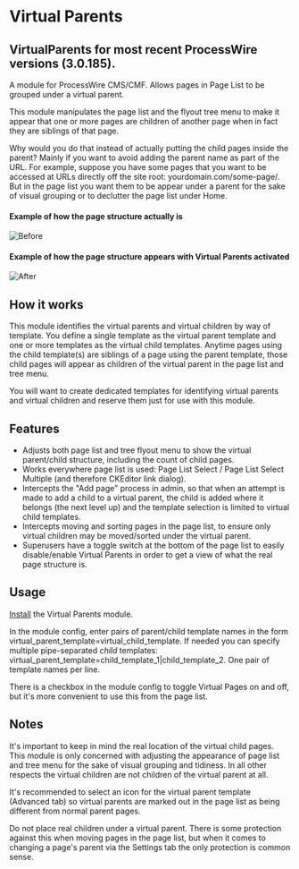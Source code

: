 # Virtual Parents


## VirtualParents for most recent ProcessWire versions (3.0.185).

A module for ProcessWire CMS/CMF. Allows pages in Page List to be grouped under a virtual parent.

This module manipulates the page list and the flyout tree menu to make it appear that one or more pages are children of another page when in fact they are siblings of that page.

Why would you do that instead of actually putting the child pages inside the parent? Mainly if you want to avoid adding the parent name as part of the URL. For example, suppose you have some pages that you want to be accessed at URLs directly off the site root: yourdomain.com/some-page/. But in the page list you want them to be appear under a parent for the sake of visual grouping or to declutter the page list under Home.

#### Example of how the page structure actually is

![Before](https://user-images.githubusercontent.com/1538852/31802366-53b79a16-b5aa-11e7-8b6a-8bd2e1361b87.png)

#### Example of how the page structure appears with Virtual Parents activated

![After](https://user-images.githubusercontent.com/1538852/31802365-53858c4c-b5aa-11e7-91c2-ea145baa9349.png)

## How it works

This module identifies the virtual parents and virtual children by way of template. You define a single template as the virtual parent template and one or more templates as the virtual child templates. Anytime pages using the child template(s) are siblings of a page using the parent template, those child pages will appear as children of the virtual parent in the page list and tree menu.

You will want to create dedicated templates for identifying virtual parents and virtual children and reserve them just for use with this module.

## Features

* Adjusts both page list and tree flyout menu to show the virtual parent/child structure, including the count of child pages.
* Works everywhere page list is used: Page List Select / Page List Select Multiple (and therefore CKEditor link dialog).
* Intercepts the "Add page" process in admin, so that when an attempt is made to add a child to a virtual parent, the child is added where it belongs (the next level up) and the template selection is limited to virtual child templates.
* Intercepts moving and sorting pages in the page list, to ensure only virtual children may be moved/sorted under the virtual parent.
* Superusers have a toggle switch at the bottom of the page list to easily disable/enable Virtual Parents in order to get a view of what the real page structure is.


## Usage

[Install](http://modules.processwire.com/install-uninstall/) the Virtual Parents module.

In the module config, enter pairs of parent/child template names in the form virtual_parent_template=virtual_child_template. If needed you can specify multiple pipe-separated *child* templates: virtual_parent_template=child_template_1|child_template_2. One pair of template names per line.

There is a checkbox in the module config to toggle Virtual Pages on and off, but it's more convenient to use this from the page list.

## Notes

It's important to keep in mind the real location of the virtual child pages. This module is only concerned with adjusting the appearance of page list and tree menu for the sake of visual grouping and tidiness. In all other respects the virtual children are not children of the virtual parent at all.

It's recommended to select an icon for the virtual parent template (Advanced tab) so virtual parents are marked out in the page list as being different from normal parent pages.

Do not place real children under a virtual parent. There is some protection against this when moving pages in the page list, but when it comes to changing a page's parent via the Settings tab the only protection is common sense.
